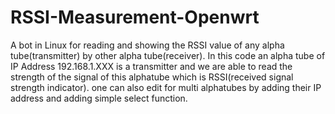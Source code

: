 # RSSI-Measurement-Openwrt
A bot in Linux for reading and showing the RSSI value of any alpha tube(transmitter) by other alpha tube(receiver).
In this code an alpha tube of IP Address 192.168.1.XXX is a transmitter and we are able to read the strength of the signal of this alphatube which is RSSI(received signal strength indicator).
one can also edit for multi alphatubes by adding their IP address and adding simple select function.
